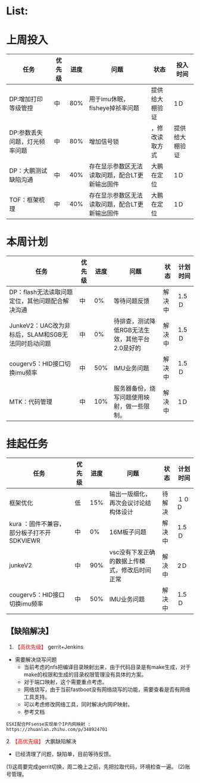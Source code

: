 # List:

# 上周投入
| 任务| 优先级 | 进度 | 问题| 状态|投入时间 |
|-----|-------| ---- | ---|----|--------|
|DP:增加打印等级管控 | 中 |80%|用于imu休眠，fisheye掉祯率问题|提供给大棚验证|1Ｄ|
|DP:参数丢失问题，灯光频率问题 | 中 |80%|增加信号锁|，修改读取方式|提供给大棚验证|1Ｄ|
|DP：大鹏测试缺陷沟通| 中 |40%|存在显示参数区无法读取问题，配合LT更新输出固件|大鹏在定位|1Ｄ|。
|TOF：框架梳理| 中 |40%|存在显示参数区无法读取问题，配合LT更新输出固件|大鹏在定位|1Ｄ|。

# 本周计划
| 任务| 优先级 | 进度 | 问题| 状态|计划时间 |
|-----|-------| ---- | ---|----|--------|
|DP：flash无法读取问题定位，其他问题配合解决沟通| 中 |0%|等待问题反馈|解决中|1.5Ｄ|
|JunkeV2：UAC改为非标后，SLAM和SGB无法同时启动问题| 中 |0%|待排查，测试降低RGB无法生效，其他平台2.0是好的|解决中|1.5Ｄ|
|cougerv5：HID接口切换imu频率| 中 |50%|IMU业务问题|解决中|1.5Ｄ|
|MTK：代码管理| 中 |10%|服务器备份，烧写问题使用映射，做一些限制。|解决中|1Ｄ|



# 挂起任务
| 任务| 优先级 | 进度 | 问题| 状态|计划时间 |
|-----|-------| ---- | ---|----|--------|
|框架优化 | 低 | 15%  | 输出一版细化，再次会议讨论结构体设计 | 待解决 | １０D|
|kura ：固件不兼容，部分板子打不开SDKVIEWR| 中 |0%|16M板子问题|解决中|1.5Ｄ|
|junkeV2| 中 |90%|vsc没有下发正确的数据上传模式，修改后时间正常|解决中|2Ｄ|
|cougerv5：HID接口切换imu频率| 中 |50%|IMU业务问题|解决中|1.5Ｄ|


## 【缺陷解决】
1. <font color='red'> 【高优先级】  </font>gerrit+Jenkins
- 需要解决烧写问题
  - 当前考虑的nfs把编译目录映射出来，由于代码目录是有make生成，对于make的权限和生成的目录权限管理没有具体的方案。
  - 对于端口映射，这个需要重点考虑。
  - 网络烧写，由于当前fastboot没有网络烧写的功能，需要查看是否有网络工具支持。
  - 可以考虑修改网络工具，同时解决内网IP映射。
  - 参考文档

```
ESXI配合PFsense实现单个IP内网映射 : https://zhuanlan.zhihu.com/p/348924701
```



2.<font color='red'> 【高优先级】  </font> 大鹏缺陷解决
- 已经清理了问题，缺陷单，目前等待反馈。

  
(1)这周要完成gerrit切换，周二晚上之前，先把拉取代码，环境检查一遍。
(2)账号管理。





